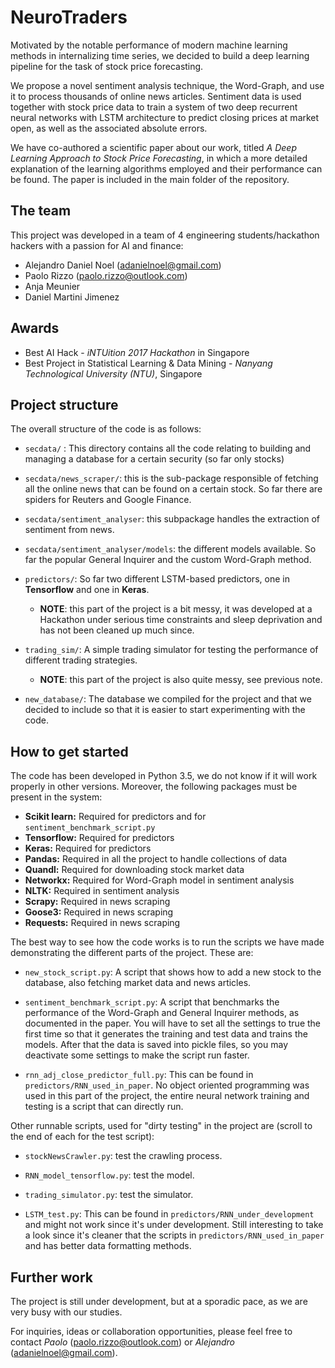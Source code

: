# NeuroTraders
Motivated by the notable performance of modern machine learning methods in internalizing time series,
we decided to build a deep learning pipeline for the task of stock price forecasting. 

We propose a novel sentiment analysis technique, the Word-Graph, and use it to process thousands of online news articles.
Sentiment data is used together with stock price data to train a system of two deep recurrent neural networks with LSTM
architecture to predict closing prices at market open, as well as the associated absolute errors. 

We have co-authored a scientific paper about our work, titled *A Deep Learning Approach to Stock Price Forecasting*, 
in which a more detailed explanation of the learning algorithms employed and their performance can be found. 
The paper is included in the main folder of the repository.

## The team
This project was developed in a team of 4 engineering students/hackathon hackers with a passion for AI and finance:
- Alejandro Daniel Noel (adanielnoel@gmail.com)
- Paolo Rizzo (paolo.rizzo@outlook.com)
- Anja Meunier
- Daniel Martini Jimenez


## Awards
- Best AI Hack - *iNTUition 2017 Hackathon* in Singapore
- Best Project in Statistical Learning & Data Mining - *Nanyang Technological University (NTU)*, Singapore

## Project structure

The overall structure of the code is as follows:

- `secdata/` : This directory contains all the code relating to building and managing a database for a certain security (so far only stocks)

- `secdata/news_scraper/`: this is the sub-package responsible of fetching all the online news that can be found on a certain stock. So far there are spiders for Reuters and Google Finance.

- `secdata/sentiment_analyser`: this subpackage handles the extraction of sentiment from news.

- `secdata/sentiment_analyser/models`: the different models available. So far the popular General Inquirer and the custom Word-Graph method.

- `predictors/`: So far two different LSTM-based predictors, one in **Tensorflow** and one in **Keras**. 

    - **NOTE**: this part of the project is a bit messy,
      it was developed at a Hackathon under serious time constraints and sleep deprivation and has not been cleaned up much since.

- `trading_sim/`: A simple trading simulator for testing the performance of different trading strategies. 
   
    - **NOTE**: this part of the project is also quite messy, see previous note.


- `new_database/`: The database we compiled for the project and that we decided to include so that it is easier to start experimenting with the code.

## How to get started

The code has been developed in Python 3.5, we do not know if it will work properly in other versions. Moreover, the following packages must be present in the system:

- **Scikit learn:** Required for predictors and for `sentiment_benchmark_script.py`
- **Tensorflow:** Required for predictors
- **Keras:** Required for predictors
- **Pandas:** Required in all the project to handle collections of data
- **Quandl:** Required for downloading stock market data
- **Networkx:** Required for Word-Graph model in sentiment analysis 
- **NLTK:** Required in sentiment analysis
- **Scrapy:** Required in news scraping
- **Goose3:** Required in news scraping
- **Requests:** Required in news scraping

The best way to see how the code works is to run the scripts we have made demonstrating the different parts of the project. These are:

- `new_stock_script.py`: A script that shows how to add a new stock to the database, also fetching market data and news articles.

- `sentiment_benchmark_script.py`: A script that benchmarks the performance of the Word-Graph and General Inquirer methods, as documented in the paper. You will have to set all the settings to true the first time so that it generates the training and test data and trains the models. After that the data is saved into pickle files, so you may deactivate some settings to make the script run faster.

- `rnn_adj_close_predictor_full.py`: This can be found in `predictors/RNN_used_in_paper`. No object oriented programming was used in this part of the project, the entire neural network training and testing is a script that can directly run.

Other runnable scripts, used for "dirty testing" in the project are (scroll to the end of each for the test script):

- `stockNewsCrawler.py`: test the crawling process.

- `RNN_model_tensorflow.py`: test the model.

- `trading_simulator.py`: test the simulator.

- `LSTM_test.py`: This can be found in `predictors/RNN_under_development` and might not work since it's under development. Still interesting to take a look since it's cleaner that the scripts in `predictors/RNN_used_in_paper` and has better data formatting methods.

## Further work
The project is still under development, but at a sporadic pace, as we are very busy with our studies.

For inquiries, ideas or collaboration opportunities, please feel free to contact *Paolo* (paolo.rizzo@outlook.com) or *Alejandro* (adanielnoel@gmail.com).
